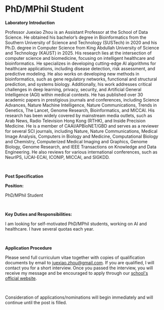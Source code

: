 # PhD/MPhil Student


**Laboratory Introduction**

Professor Juexiao Zhou is an Assistant Professor at the School of Data Science. He obtained his bachelor’s degree in Bioinformatics from the Southern University of Science and Technology (SUSTech) in 2020 and his Ph.D. degree in Computer Science from King Abdullah University of Science and Technology (KAUST) in 2025. His research lies at the intersection of computer science and biomedicine, focusing on intelligent healthcare and bioinformatics. He specializes in developing cutting-edge AI algorithms for healthcare applications, including disease detection, risk assessment, and predictive modeling. He also works on developing new methods in bioinformatics, such as gene regulatory networks, functional and structural prediction, and systems biology. Additionally, his work addresses critical challenges in deep learning, privacy, security, and Artificial General Intelligence (AGI) within medical contexts. He has published over 30 academic papers in prestigious journals and conferences, including Science Advances, Nature Machine Intelligence, Nature Communications, Trends in Genetics, The Lancet, Genome Research, Bioinformatics, and MICCAI. His research has been widely covered by mainstream media outlets, such as Arab News, Radio Television Hong Kong (RTHK), and Inside Precision Medicine. He is a member of CAAI/APBioNET/GBD and serves as a reviewer for several SCI journals, including Nature, Nature Communications, Medical Image Analysis, Computers in Biology and Medicine, Computational Biology and Chemistry, Computerized Medical Imaging and Graphics, Genome Biology, Genome Research, and IEEE Transactions on Knowledge and Data Engineering. He also reviews for various international conferences, such as NeurIPS, IJCAI-ECAI, ICONIP, MICCAI, and SIGKDD.

 <br>

**Post Specification**

**Position:** 

PhD/MPhil Student

 <br>

**Key Duties and Responsibilities:**

I am looking for self-motivated PhD/MPhil students, working on AI and healthcare. I have several quotas each year.

 <br>

**Application Procedure**

Please send full curriculum vitae together with copies of qualification documents by email to juexiao.zhou@gmail.com. If you are qualified, I will contact you for a short interview. Once you passed the interview, you will receive my message and be encouraged to apply through our [school's official website](https://sds.cuhk.edu.cn/en/phd-programmes).

 <br>

Consideration of applications/nominations will begin immediately and will continue until the post is filled.

